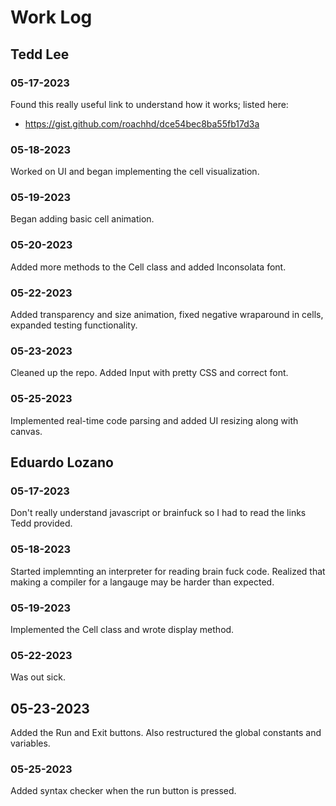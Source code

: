 # Work Log

## Tedd Lee

### 05-17-2023

Found this really useful link to understand how it works; listed here:
* https://gist.github.com/roachhd/dce54bec8ba55fb17d3a

### 05-18-2023

Worked on UI and began implementing the cell visualization.

### 05-19-2023

Began adding basic cell animation.

### 05-20-2023

Added more methods to the Cell class and added Inconsolata font.

### 05-22-2023

Added transparency and size animation, fixed negative wraparound in cells, expanded testing functionality.

### 05-23-2023

Cleaned up the repo. Added Input with pretty CSS and correct font. 

### 05-25-2023

Implemented real-time code parsing and added UI resizing along with canvas.

## Eduardo Lozano

### 05-17-2023

Don't really understand javascript or brainfuck so I had to read the links Tedd provided.

### 05-18-2023

Started implemnting an interpreter for reading brain fuck code. Realized that making a compiler for a langauge may be harder than expected.

### 05-19-2023

Implemented the Cell class and wrote display method.

### 05-22-2023

Was out sick.

## 05-23-2023

Added the Run and Exit buttons. Also restructured the global constants and variables.

### 05-25-2023

Added syntax checker when the run button is pressed.